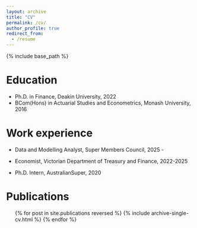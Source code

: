 ```yaml
---
layout: archive
title: "CV"
permalink: /cv/
author_profile: true
redirect_from:
  - /resume
---
```


{% include base_path %}

Education
======
* Ph.D. in Finance, Deakin University, 2022
* BCom(Hons) in Actuarial Studies and Econometrics, Monash University, 2016

Work experience
======
* Data and Modelling Analyst, Super Members Council, 2025 - 

* Economist, Victorian Department of Treasury and Finance, 2022-2025

* Ph.D. Intern, AustralianSuper, 2020

Publications
======
  <ul>{% for post in site.publications reversed %}
    {% include archive-single-cv.html %}
  {% endfor %}</ul>
  
